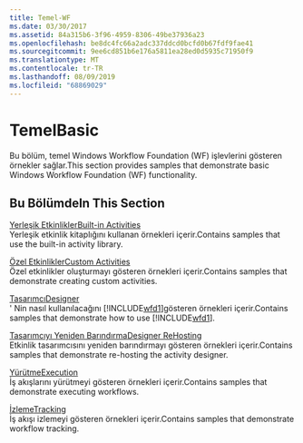 ```yaml
---
title: Temel-WF
ms.date: 03/30/2017
ms.assetid: 84a315b6-3f96-4959-8306-49be37936a23
ms.openlocfilehash: be8dc4fc66a2adc337ddcd0bcfd0b67fdf9fae41
ms.sourcegitcommit: 9ee6cd851b6e176a5811ea28ed0d5935c71950f9
ms.translationtype: MT
ms.contentlocale: tr-TR
ms.lasthandoff: 08/09/2019
ms.locfileid: "68869029"
---
```

# <a name="basic"></a><span data-ttu-id="e9c5b-102">Temel</span><span class="sxs-lookup"><span data-stu-id="e9c5b-102">Basic</span></span>
<span data-ttu-id="e9c5b-103">Bu bölüm, temel Windows Workflow Foundation (WF) işlevlerini gösteren örnekler sağlar.</span><span class="sxs-lookup"><span data-stu-id="e9c5b-103">This section provides samples that demonstrate basic Windows Workflow Foundation (WF) functionality.</span></span>  
  
## <a name="in-this-section"></a><span data-ttu-id="e9c5b-104">Bu Bölümde</span><span class="sxs-lookup"><span data-stu-id="e9c5b-104">In This Section</span></span>  
 [<span data-ttu-id="e9c5b-105">Yerleşik Etkinlikler</span><span class="sxs-lookup"><span data-stu-id="e9c5b-105">Built-in Activities</span></span>](built-in-activities.md)  
 <span data-ttu-id="e9c5b-106">Yerleşik etkinlik kitaplığını kullanan örnekleri içerir.</span><span class="sxs-lookup"><span data-stu-id="e9c5b-106">Contains samples that use the built-in activity library.</span></span>  
  
 [<span data-ttu-id="e9c5b-107">Özel Etkinlikler</span><span class="sxs-lookup"><span data-stu-id="e9c5b-107">Custom Activities</span></span>](custom-activities.md)  
 <span data-ttu-id="e9c5b-108">Özel etkinlikler oluşturmayı gösteren örnekleri içerir.</span><span class="sxs-lookup"><span data-stu-id="e9c5b-108">Contains samples that demonstrate creating custom activities.</span></span>  
  
 [<span data-ttu-id="e9c5b-109">Tasarımcı</span><span class="sxs-lookup"><span data-stu-id="e9c5b-109">Designer</span></span>](designer.md)  
 <span data-ttu-id="e9c5b-110">' Nin nasıl kullanılacağını [!INCLUDE[wfd1](../../../../includes/wfd1-md.md)]gösteren örnekleri içerir.</span><span class="sxs-lookup"><span data-stu-id="e9c5b-110">Contains samples that demonstrate how to use [!INCLUDE[wfd1](../../../../includes/wfd1-md.md)].</span></span>  
  
 [<span data-ttu-id="e9c5b-111">Tasarımcıyı Yeniden Barındırma</span><span class="sxs-lookup"><span data-stu-id="e9c5b-111">Designer ReHosting</span></span>](designer-rehosting.md)  
 <span data-ttu-id="e9c5b-112">Etkinlik tasarımcısını yeniden barındırmayı gösteren örnekleri içerir.</span><span class="sxs-lookup"><span data-stu-id="e9c5b-112">Contains samples that demonstrate re-hosting the activity designer.</span></span>  
  
 [<span data-ttu-id="e9c5b-113">Yürütme</span><span class="sxs-lookup"><span data-stu-id="e9c5b-113">Execution</span></span>](execution.md)  
 <span data-ttu-id="e9c5b-114">İş akışlarını yürütmeyi gösteren örnekleri içerir.</span><span class="sxs-lookup"><span data-stu-id="e9c5b-114">Contains samples that demonstrate executing workflows.</span></span>
  
 [<span data-ttu-id="e9c5b-115">İzleme</span><span class="sxs-lookup"><span data-stu-id="e9c5b-115">Tracking</span></span>](tracking.md)  
 <span data-ttu-id="e9c5b-116">İş akışı izlemeyi gösteren örnekleri içerir.</span><span class="sxs-lookup"><span data-stu-id="e9c5b-116">Contains samples that demonstrate workflow tracking.</span></span>
